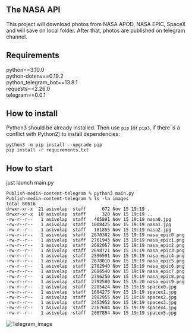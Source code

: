## The NASA API  
This project will download photos from NASA APOD, NASA EPIC, SpaceX and will save on local folder. After that, photos are published on telegram channel.

## Requirements  
python==3.10.0  
python-dotenv==0.19.2  
python_telegram_bot==13.8.1  
requests==2.26.0  
telegram==0.0.1  



## How to install  
Python3 should be already installed. 
Then use `pip` (or `pip3`, if there is a conflict with Python2) to install dependencies:  
```
python3 -m pip install --upgrade pip
pip install -r requirements.txt
```
## How to start
just launch main.py
```
Publish-media-content-telegram % python3 main.py 
Publish-media-content-telegram % ls -la images 
total 80616
drwxr-xr-x  21 asivolap  staff      672 Nov 15 19:19 .
drwxr-xr-x  10 asivolap  staff      320 Nov 15 19:19 ..
-rw-r--r--   1 asivolap  staff   465891 Nov 15 19:19 nasa0.jpg
-rw-r--r--   1 asivolap  staff  1008425 Nov 15 19:19 nasa1.jpg
-rw-r--r--   1 asivolap  staff   181855 Nov 15 19:19 nasa2.jpg
-rw-r--r--   1 asivolap  staff  2670302 Nov 15 19:19 nasa_epic0.png
-rw-r--r--   1 asivolap  staff  2761943 Nov 15 19:19 nasa_epic1.png
-rw-r--r--   1 asivolap  staff  2682067 Nov 15 19:19 nasa_epic2.png
-rw-r--r--   1 asivolap  staff  2698721 Nov 15 19:19 nasa_epic3.png
-rw-r--r--   1 asivolap  staff  2596591 Nov 15 19:19 nasa_epic4.png
-rw-r--r--   1 asivolap  staff  2678010 Nov 15 19:19 nasa_epic5.png
-rw-r--r--   1 asivolap  staff  2702940 Nov 15 19:19 nasa_epic6.png
-rw-r--r--   1 asivolap  staff  2686540 Nov 15 19:19 nasa_epic7.png
-rw-r--r--   1 asivolap  staff  2796250 Nov 15 19:19 nasa_epic8.png
-rw-r--r--   1 asivolap  staff  2792580 Nov 15 19:20 nasa_epic9.png
-rw-r--r--   1 asivolap  staff  2205424 Nov 15 19:19 spacex0.jpg
-rw-r--r--   1 asivolap  staff  1604275 Nov 15 19:19 spacex1.jpg
-rw-r--r--   1 asivolap  staff  1982955 Nov 15 19:19 spacex2.jpg
-rw-r--r--   1 asivolap  staff  2453952 Nov 15 19:19 spacex3.jpg
-rw-r--r--   1 asivolap  staff  2267684 Nov 15 19:19 spacex4.jpg
-rw-r--r--   1 asivolap  staff  2007854 Nov 15 19:19 spacex5.jpg
```

![Telegram_image](https://ibb.co/yS7G0FD)